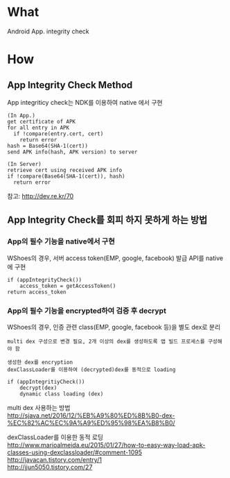 # What
Android App. integrity check 

# How
## App Integrity Check Method
App integriticy check는 NDK를 이용하여 native 에서 구현

    (In App.)
    get certificate of APK
    for all entry in APK
      if !compare(entry.cert, cert) 
        return error 
    hash = Base64(SHA-1(cert))
    send APK info(hash, APK version) to server
    
    (In Server)
    retrieve cert using received APK info
    if !compare(Base64(SHA-1(cert)), hash) 
      return error

참고: http://dev.re.kr/70

## App Integrity Check를 회피 하지 못하게 하는 방법

### App의 필수 기능을 native에서 구현
WShoes의 경우, 서버 access token(EMP, google, facebook) 발급 API를 native에 구현 
    
    if (appIntegrityCheck())
        access_token = getAccessToken()
    return access_token


### App의 필수 기능을 encrypted하여 검증 후 decrypt
WShoes의 경우, 인증 관련 class(EMP, google, facebook 등)을 별도 dex로 분리 

    multi dex 구성으로 변경 필요, 2개 이상의 dex를 생성하도록 앱 빌드 프로세스를 구성해야 함 

    생성한 dex를 encryption 
    dexClassLoader를 이용하여 (decrypted)dex를 동적으로 loading
    
    if (appIntegritiyCheck())
        decrypt(dex)
        dynamic class loading (dex)


multi dex 사용하는 방법  
http://sjava.net/2016/12/%EB%A9%80%ED%8B%B0-dex-%EC%82%AC%EC%9A%A9%ED%95%98%EA%B8%B0/

dexClassLoader를 이용한 동적 로딩
http://www.marioalmeida.eu/2015/01/27/how-to-easy-way-load-apk-classes-using-dexclassloader/#comment-1095  
http://javacan.tistory.com/entry/1  
http://jjun5050.tistory.com/27  

